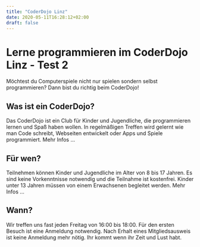 ```yaml
---
title: "CoderDojo Linz"
date: 2020-05-11T16:28:12+02:00
draft: false
---
```


# Lerne programmieren im CoderDojo Linz - Test 2

Möchtest du Computerspiele nicht nur spielen sondern selbst programmieren? Dann bist du richtig beim CoderDojo!

## Was ist ein CoderDojo?

Das CoderDojo ist ein Club für Kinder und Jugendliche, die programmieren lernen und Spaß haben wollen. In regelmäßigen Treffen wird gelernt wie man Code schreibt, Webseiten entwickelt oder Apps und Spiele programmiert. Mehr Infos ...

## Für wen?

Teilnehmen können Kinder und Jugendliche im Alter von 8 bis 17 Jahren. Es sind keine Vorkenntnisse notwendig und die Teilnahme ist kostenfrei. Kinder unter 13 Jahren müssen von einem Erwachsenen begleitet werden. Mehr Infos ...

## Wann?

Wir treffen uns fast jeden Freitag von 16:00 bis 18:00. Für den ersten Besuch ist eine Anmeldung notwendig. Nach Erhalt eines Mitgliedsausweis ist keine Anmeldung mehr nötig. Ihr kommt wenn ihr Zeit und Lust habt.